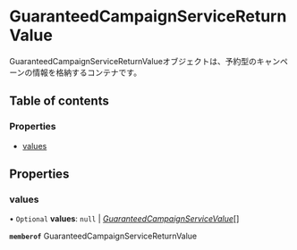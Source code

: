 # GuaranteedCampaignServiceReturnValue


<div lang=\"ja\">GuaranteedCampaignServiceReturnValueオブジェクトは、予約型のキャンペーンの情報を格納するコンテナです。</div> 

## Table of contents

### Properties

- [values](guaranteedcampaignservicereturnvalue.md#values)

## Properties

### values

• `Optional` **values**: ``null`` \| [*GuaranteedCampaignServiceValue*](guaranteedcampaignservicevalue.md)[]

**`memberof`** GuaranteedCampaignServiceReturnValue
